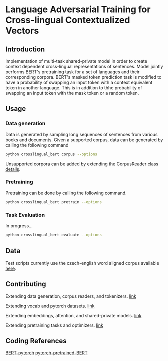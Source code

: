 # Language Adversarial Training for Cross-lingual Contextualized Vectors

## Introduction

Implementation of multi-task shared-private model in order to create context dependent cross-lingual representations of sentences.  Model jointly performs BERT's pretraining task for a set of languages and their corresponding corpora.  BERT's masked token prediction task is modified to have a probability of swapping an input token with a context equivalent token in another language.  This is in addition to thhe probability of swapping an input token with the mask token or a random token.

## Usage

### Data generation

Data is generated by sampling long sequences of sentences from various books and documents.  Given a supported corpus, data can be generated by calling the following command

```bash
python crosslingual_bert corpus --options
```

Unsupported corpora can be added by extending the CorpusReader class [details](corpus/README.md).

### Pretraining

Pretraining can be done by calling the following command.

```bash
python crosslingual_bert pretrain --options
```

### Task Evaluation

In progress...

```bash
python crosslingual_bert evaluate --options
```

## Data

Test scripts currently use the czech-english word aligned corpus available [here](https://lindat.mff.cuni.cz/repository/xmlui/handle/11234/1-1804).

## Contributing

Extending data generation, corpus readers, and tokenizers. [link](crosslingual_bert/corpus/README.md)

Extending vocab and pytorch datasets. [link](crosslingual_bert/dataset/README.md)

Extending embeddings, attention, and shared-private models. [link](crosslingual_bert/model/README.md)

Extending pretraining tasks and optimizers. [link](crosslingual_bert/trainer/README.md)

## Coding References
[BERT-pytorch](https://github.com/codertimo/BERT-pytorch)
[pytorch-pretrained-BERT](https://github.com/huggingface/pytorch-pretrained-BERT)
